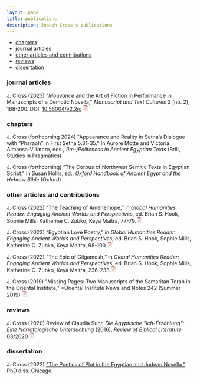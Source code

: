 ```yaml
---
layout: page
title: publications
description: Joseph Cross's publications
---
```


<div class="navbar">
    <div class="navbar-inner">
        <ul class="nav">
            <li><a href="#chapters">chapters</a></li>
            <li><a href="#journalarticles">journal articles</a></li>
            <li><a href="#otherarticles">other articles and contributions</a></li>
            <li><a href="#reviews">reviews</a></li>
            <li><a href="#dissertation">dissertation</a></li>
        </ul>
    </div>
</div>

### <a name="journalarticles"></a>journal articles

J. Cross (2023) "*Mouvance* and the Art of Fiction in Performance in Manuscripts of a Demotic Novella," *Manuscript and Text Cultures* 2 (no. 2), 168-200. DOI: [10.56004/v2.2jc](https://doi.org/10.56004/v2.2jc) [![pdf](icons16/pdf-icon.png)](https://mtc-journal.org/index.php/mtc/article/view/43)<br/>

### <a name="chapters"></a>chapters

J. Cross (forthcoming 2024) "Appearance and Reality in Setna’s Dialogue with “Pharaoh” in First Setna 5.31-35." In Aurore Motte and Victoria Almansa-Villatoro, eds., <i>(Im-)Politeness in Ancient Egyptian Texts</i> (Brill, Studies in Pragmatics)<br/>

J. Cross (forthcoming) "The Corpus of Northwest Semitic Texts in Egyptian Script," in Susan Hollis, ed., *Oxford Handbook of Ancient Egypt and the Hebrew Bible* (Oxford)<br/>

### <a name="otherarticles"></a>other articles and contributions

J. Cross (2022) “The Teaching of Amenemope,” in *Global Humanities Reader: Engaging Ancient Worlds and Perspectives*, ed. Brian S. Hook, Sophie Mills, Katherine C. Zubko, Keya Maitra, 77-79.[![pdf](icons16/pdf-icon.png)](files/2022.AmenemopeIntro.UNCA.pdf)<br/>

J. Cross (2022) “Egyptian Love Poetry,” in *Global Humanities Reader: Engaging Ancient Worlds and Perspectives*, ed. Brian S. Hook, Sophie Mills, Katherine C. Zubko, Keya Maitra, 98-100.[![pdf](icons16/pdf-icon.png)](files/2022.LovePoetryIntro.UNCA.pdf)<br/>

J. Cross (2022) “The Epic of Gilgamesh,” in *Global Humanities Reader: Engaging Ancient Worlds and Perspectives*, ed. Brian S. Hook, Sophie Mills, Katherine C. Zubko, Keya Maitra, 236-238.[![pdf](icons16/pdf-icon.png)](files/2022.GilgameshIntro.UNCA.pdf)<br/>

J. Cross (2019) "Missing Pages: Two Manuscripts of the Samaritan Torah in the Oriental Institute," *Oriental Institute News and Notes 242 (Summer 2019)
[![pdf](icons16/pdf-icon.png)](files/cross.missingpages.pdf)<br/>

### <a name="reviews"></a>reviews

J. Cross (2020) Review of Claudia Suhr, *Die Ägyptische "Ich-Erzählung": Eine Narratologische Untersuchung* (2016), *Review of Biblical Literature* 03/2020
[![pdf](icons16/pdf-icon.png)](files/cross.suhr.review.pdf)<br/>

### <a name="dissertation"></a>dissertation

J. Cross (2022) ["The Poetics of Plot in the Egyptian and Judean Novella,"](https://knowledge.uchicago.edu/record/3672?ln=en) PhD diss. Chicago.
